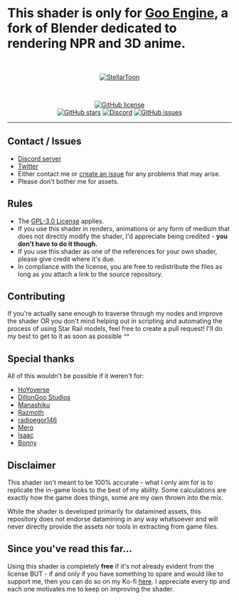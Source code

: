 # This shader is only for [Goo Engine](https://www.dillongoostudios.com/gooengine), a fork of Blender dedicated to rendering NPR and 3D anime.







<br>
<p align="center">
    <a href="https://github.com/festivities/Blender-StellarToon"><img src="https://github.com/festivities/Blender-StellarToon/assets/77230051/2970493b-ec52-4ec0-890e-1eeef6598b70" alt="StellarToon"/></a>
</p><br>

<p align="center">
    <a href="https://github.com/festivities/Blender-StellarToon/blob/main/LICENSE"><img alt="GitHub license" src="https://img.shields.io/github/license/festivities/Blender-StellarToon?style=for-the-badge"></a><br>
    <a href="https://github.com/festivities/Blender-StellarToon/stargazers"><img alt="GitHub stars" src="https://img.shields.io/github/stars/festivities/Blender-StellarToon?style=for-the-badge"></a>
    <a href="https://discord.gg/85rP9SpAkF"><img alt="Discord" src="https://img.shields.io/discord/894925535870865498?style=for-the-badge"></a>
    <a href="https://github.com/festivities/Blender-StellarToon/issues"><img alt="GitHub issues" src="https://img.shields.io/github/issues/festivities/Blender-StellarToon?style=for-the-badge"></a>
</p>

---

## Contact / Issues
- [Discord server](https://discord.gg/85rP9SpAkF)
- [Twitter](https://twitter.com/festivizing)
- Either contact me or [create an issue](https://github.com/festivities/Blender-StellarToon/issues/new/choose) for any problems that may arise.
- Please don't bother me for assets.

## Rules
- The [GPL-3.0 License](https://github.com/festivities/Blender-StellarToon/blob/main/LICENSE) applies.
- If you use this shader in renders, animations or any form of medium that does not directly modify the shader, I'd appreciate being credited - **you don't have to do it though.**
- If you use this shader as one of the references for your own shader, please give credit where it's due.
- In compliance with the license, you are free to redistribute the files as long as you attach a link to the source repository.

## Contributing
If you're actually sane enough to traverse through my nodes and improve the shader OR you don't mind helping out in scripting and automating the process of using Star Rail models, feel free to create a pull request! I'll do my best to get to it as soon as possible ^^

## Special thanks
All of this wouldn't be possible if it weren't for:
- [HoYoverse](https://www.hoyoverse.com/)
- [DillonGoo Studios](https://www.dillongoostudios.com/)
- [Manashiku](https://github.com/Manashiku/)
- [Razmoth](https://github.com/Razmoth/)
- [radioegor146](https://github.com/radioegor146/)
- [Mero](https://github.com/GrownNed/)
- [Isaac](https://twitter.com/Just_ScaasI/)
- [Bonny](https://www.youtube.com/@BonnyAnimations/)

## Disclaimer
This shader isn't meant to be 100% accurate - what I only aim for is to replicate the in-game looks to the best of my ability. Some calculations are exactly how the game does things, some are my own thrown into the mix.

While the shader is developed primarily for datamined assets, this repository does not endorse datamining in any way whatsoever and will never directly provide the assets nor tools in extracting from game files.

## Since you've read this far...
Using this shader is completely **free** if it's not already evident from the license BUT - if and only if you have something to spare and would like to support me, then you can do so on my Ko-fi [here](https://ko-fi.com/festivity/). I appreciate every tip and each one motivates me to keep on improving the shader.

